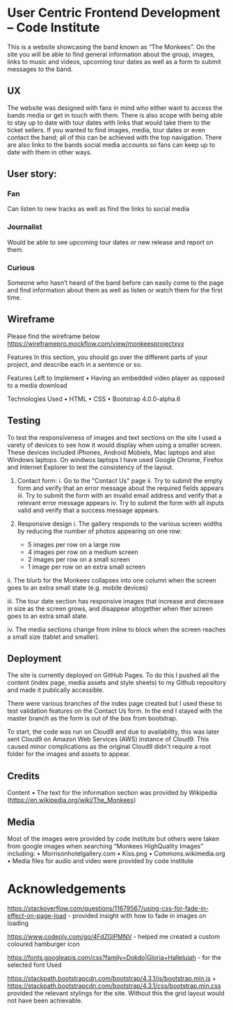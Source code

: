 # User Centric Frontend Development – Code Institute

This is a website showcasing the band known as “The Monkees”. On the site you will be able to find general information about the group, images, links to music and videos, upcoming tour dates as well as a form to submit messages to the band.

## UX

The website was designed with fans in mind who either want to access the bands media or get in touch with them. There is also scope with being able to stay up to date with tour dates with links that would take them to the ticket sellers. 
If you wanted to find images, media, tour dates or even contact the band; all of this can be achieved with the top navigation. There are also links to the bands social media accounts so fans can keep up to date with them in other ways. 


## User story:

### Fan
Can listen to new tracks as well as find the links to social media

### Journalist
Would be able to see upcoming tour dates or new release and report on them.

### Curious
Someone who hasn’t heard of the band before can easily come to the page and find information about them as well as listen or watch them for the first time.

## Wireframe

Please find the wireframe below
https://wireframepro.mockflow.com/view/monkeesprojectxyx


Features
In this section, you should go over the different parts of your project, and describe each in a sentence or so.

Features Left to Implement
•	Having an embedded video player as opposed to a media download

Technologies Used
•	HTML
•	CSS
•	Bootstrap 4.0.0-alpha.6

## Testing

To test the responsiveness of images and text sections on the site I used a varety of devices to see how it would display when using a smaller screen. These devices included iPhones, Android Mobiels, Mac laptops and also Windows laptops. On windwos laptops I have used Google Chrome, Firefox and Internet Explorer to test the consistency of the layout.

1.	Contact form:
i.	Go to the "Contact Us" page
ii.	Try to submit the empty form and verify that an error message about the required fields appears
iii.	Try to submit the form with an invalid email address and verify that a relevant error message appears
iv.	Try to submit the form with all inputs valid and verify that a success message appears.

2. Responsive design
i. The gallery responds to the various screen widths by reducing the number of photos appearing on one row:
    - 5 images per row on a large row
    - 4 images per row on a medium screen
    - 2 images per row on a small screen
    - 1 image per row on an extra small screen

ii. The blurb for the Monkees collapses into one column when the screen goes to an extra small state (e.g. mobile devices)

iii. The tour date section has responsive images that increase and decrease in size as the screen grows, and disappear altogether when ther screen goes to an extra small state. 

iv. The media sections change from inline to block when the screen reaches a small size (tablet and smaller).


## Deployment

The site is currently deployed on GitHub Pages. To do this I pushed all the content (index page, media assets and style sheets) to my Github repository and made it publically accessible. 

There were various branches of the index page created but I used these to test validation features on the Contact Us form. In the end I stayed with the master branch as the form is out of the box from bootstrap.

To start, the code was run on Cloud9 and due to availability, this was later sent Cloud9 on Amazon Web Services (AWS) instance of Cloud9. This caused minor complications as the original Cloud9 didn't require a root folder for the images and assets to appear. 



## Credits
Content
•	The text for the information section was provided by Wikipedia (https://en.wikipedia.org/wiki/The_Monkees)

## Media
Most of the images were provided by code institute but others were taken from google images when searching “Monkees HighQuality Images” including:
•	Morrisonhotelgallery.com
•	Kiss.png 
•	Commons.wikimedia.org
•	Media files for audio and video were provided by code institute

# Acknowledgements
https://stackoverflow.com/questions/11679567/using-css-for-fade-in-effect-on-page-load - provided insight with how to fade in images on loading 

https://www.codeply.com/go/4FdZGlPMNV - helped me created a custom coloured hamburger icon

https://fonts.googleapis.com/css?family=Dokdo|Gloria+Hallelujah - for the selected font Used

https://stackpath.bootstrapcdn.com/bootstrap/4.3.1/js/bootstrap.min.js + https://stackpath.bootstrapcdn.com/bootstrap/4.3.1/css/bootstrap.min.css provided the relevant stylings for the site. Without this the grid layout would not have been achievable.

